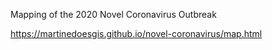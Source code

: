 Mapping of the 2020 Novel Coronavirus Outbreak

https://martinedoesgis.github.io/novel-coronavirus/map.html
